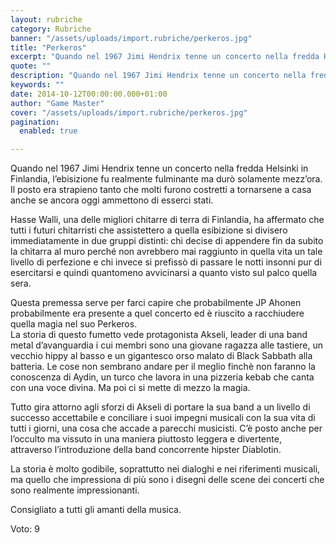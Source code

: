 ```yaml
---
layout: rubriche
category: Rubriche
banner: "/assets/uploads/import.rubriche/perkeros.jpg"
title: "Perkeros"
excerpt: "Quando nel 1967 Jimi Hendrix tenne un concerto nella fredda Helsinki in Finlandia, l’ebisizione fu realmente fulminante ma durò solamente mezz’ora. Il posto era strapieno tanto che molti furono costretti a tornarsene a casa anche se ancora oggi ammettono di esserci stati. Hasse Walli, una delle migliori chitarre di terra di Finlandia, ha affermato che [&hellip"
quote: ""
description: "Quando nel 1967 Jimi Hendrix tenne un concerto nella fredda Helsinki in Finlandia, l’ebisizione fu realmente fulminante ma durò solamente mezz’ora. Il posto era strapieno tanto che molti furono costretti a tornarsene a casa anche se ancora oggi ammettono di esserci stati. Hasse Walli, una delle migliori chitarre di terra di Finlandia, ha affermato che [&hellip"
keywords: ""
date: 2014-10-12T00:00:00.000+01:00
author: "Game Master"
cover: "/assets/uploads/import.rubriche/perkeros.jpg"
pagination:
  enabled: true

---
```


[](https://hotmc.com/wp-content/uploads/2014/10/perkeros.jpg)

Quando nel 1967 Jimi Hendrix tenne un concerto nella fredda Helsinki in Finlandia, l’ebisizione fu realmente fulminante ma durò solamente mezz’ora.  
Il posto era strapieno tanto che molti furono costretti a tornarsene a casa anche se ancora oggi ammettono di esserci stati.

Hasse Walli, una delle migliori chitarre di terra di Finlandia, ha affermato che tutti i futuri chitarristi che assistettero a quella esibizione si divisero immediatamente in due gruppi distinti: chi decise di appendere fin da subito la chitarra al muro perché non avrebbero mai raggiunto in quella vita un tale livello di perfezione e chi invece si prefissò di passare le notti insonni pur di esercitarsi e quindi quantomeno avvicinarsi a quanto visto sul palco quella sera.

Questa premessa serve per farci capire che probabilmente JP Ahonen probabilmente era presente a quel concerto ed è riuscito a racchiudere quella magia nel suo Perkeros.  
La storia di questo fumetto vede protagonista Akseli, leader di una band metal d’avanguardia i cui membri sono una giovane ragazza alle tastiere, un vecchio hippy al basso e un gigantesco orso malato di Black Sabbath alla batteria. Le cose non sembrano andare per il meglio finchè non faranno la conoscenza di Aydin, un turco che lavora in una pizzeria kebab che canta con una voce divina. Ma poi ci si mette di mezzo la magia.

Tutto gira attorno agli sforzi di Akseli di portare la sua band a un livello di successo accettabile e conciliare i suoi impegni musicali con la sua vita di tutti i giorni, una cosa che accade a parecchi musicisti. C’è posto anche per l’occulto ma vissuto in una maniera piuttosto leggera e divertente, attraverso l’introduzione della band concorrente hipster Diablotin.

La storia è molto godibile, soprattutto nei dialoghi e nei riferimenti musicali, ma quello che impressiona di più sono i disegni delle scene dei concerti che sono realmente impressionanti.

Consigliato a tutti gli amanti della musica.

Voto: 9